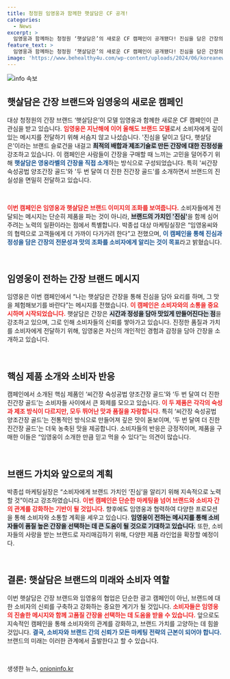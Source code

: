 ```yaml
---
title: 청정원 임영웅과 함께한 햇살담은 CF 공개!
categories:
  - News
excerpt: >
  임영웅과 함께하는 청정원 ‘햇살담은’의 새로운 CF 캠페인이 공개됐다! 진심을 담은 간장의 매력을 전하며, 임영웅의 특별한 소개로 더욱 특별해진 이번 캠페인, 놓치지 마세요!
feature_text: >
  임영웅과 함께하는 청정원 ‘햇살담은’의 새로운 CF 캠페인이 공개됐다! 진심을 담은 간장의 매력을 전하며, 임영웅의 특별한 소개로 더욱 특별해진 이번 캠페인, 놓치지 마세요!
image: 'https://www.behealthy4u.com/wp-content/uploads/2024/06/koreanews.jpg'
---
```


<p><img src="https://www.behealthy4u.com/wp-content/uploads/2024/06/koreanews.jpg" alt="info 속보" /></p>

<h2 data-ke-size="size26">햇살담은 간장 브랜드와 임영웅의 새로운 캠페인</h2>

<p data-ke-size="size16">대상 청정원의 간장 브랜드 ‘햇살담은’이 모델 임영웅과 함께한 새로운 CF 캠페인이 큰 관심을 받고 있습니다. <b><span style="color: #ee2323;">임영웅은 지난해에 이어 올해도 브랜드 모델</span></b>로서 소비자에게 깊이 있는 메시지를 전달하기 위해 서슴지 않고 나섰습니다. '진심을 달이고 담다, 햇살담은'이라는 브랜드 슬로건을 내걸고 <b><span style="background-color: #21538527;">최적의 배합과 제조기술로 만든 간장에 대한 진정성을</span></b> 강조하고 있습니다. 이 캠페인은 사람들이 간장을 구매할 때 느끼는 고민을 덜어주기 위해 <b><span style="color: #1a5490;">햇살담은 영웅라벨의 간장을 직접 소개</span></b>하는 방식으로 구성되었습니다. 특히 '씨간장 숙성공법 양조간장 골드'와 '두 번 달여 더 진한 진간장 골드'를 소개하면서 브랜드의 진실성을 면밀히 전달하고 있습니다.</p>

<p data-ke-size="size16">&nbsp;</p>

<p><b><span style="color: #ee2323;">이번 캠페인은 임영웅과 햇살담은 브랜드 이미지의 조화를 보여줍니다.</span></b> 소비자들에게 전달되는 메시지는 단순히 제품을 파는 것이 아니라, <b><span style="background-color: #21538527;">브랜드의 가치인 '진심'</span></b>을 함께 심어주려는 노력의 일환이라는 점에서 특별합니다. 박종섭 대상 마케팅실장은 “임영웅씨와의 협력으로 고객들에게 더 가까이 다가가려 한다”고 전했으며, <b><span style="color: #1a5490;">이 캠페인을 통해 진심과 정성을 담은 간장의 전문성과 맛의 조화를 소비자에게 알리는 것이 목표</span></b>라고 밝혔습니다.</p></p>

<p data-ke-size="size16">&nbsp;</p>

<h2 data-ke-size="size26">임영웅이 전하는 간장 브랜드 메시지</h2>

<p data-ke-size="size16">임영웅은 이번 캠페인에서 “나는 햇살담은 간장을 통해 진심을 담아 요리를 하며, 그 맛을 체험해보기를 바란다”는 메시지를 전했습니다. <b><span style="color: #ee2323;">이 캠페인은 소비자와의 소통을 중요시하며 시작되었습니다.</span></b> 햇살담은 간장은 <b><span style="background-color: #21538527;">시간과 정성을 담아 맛있게 만들어진다는 점</span></b>을 강조하고 있으며, 그로 인해 소비자들의 신뢰를 쌓아가고 있습니다. 진정한 품질과 가치를 소비자에게 전달하기 위해, 임영웅은 자신의 개인적인 경험과 감정을 담아 간장을 소개하고 있습니다.</p>

<p data-ke-size="size16">&nbsp;</p>

<h2 data-ke-size="size26">핵심 제품 소개와 소비자 반응</h2>

<p data-ke-size="size16">캠페인에서 소개된 핵심 제품인 ‘씨간장 숙성공법 양조간장 골드’와 ‘두 번 달여 더 진한 진간장 골드’는 소비자들 사이에서 큰 화제를 모으고 있습니다. <b><span style="color: #ee2323;">이 두 제품은 각각의 숙성과 제조 방식이 다르지만, 모두 뛰어난 맛과 품질을 자랑합니다.</span></b> 특히 ‘씨간장 숙성공법 양조간장 골드’는 전통적인 방식으로 만들어져 깊은 맛이 돋보이며, '두 번 달여 더 진한 진간장 골드'는 더욱 농축된 맛을 제공합니다. 소비자들의 반응은 긍정적이며, 제품을 구매한 이들은 “임영웅이 소개한 만큼 믿고 먹을 수 있다”는 의견이 많습니다.</p>

<p data-ke-size="size16">&nbsp;</p>

<h2 data-ke-size="size26">브랜드 가치와 앞으로의 계획</h2>

<p data-ke-size="size16">박종섭 마케팅실장은 “소비자에게 브랜드 가치인 ‘진심’을 알리기 위해 지속적으로 노력할 것”이라고 강조하였습니다. <b><span style="color: #ee2323;">이번 캠페인은 단순한 마케팅을 넘어 브랜드와 소비자 간의 관계를 강화하는 기반이 될 것입니다.</span></b> 향후에도 임영웅과 협력하여 다양한 프로모션을 통해 소비자와 소통할 계획을 세우고 있습니다. <b><span style="background-color: #21538527;">임영웅이 전하는 메시지를 통해 소비자들이 품질 높은 간장을 선택하는 데 큰 도움이 될 것으로 기대하고 있습니다.</span></b> 또한, 소비자들의 사랑을 받는 브랜드로 자리매김하기 위해, 다양한 제품 라인업을 확장할 예정이다.</p>

<p data-ke-size="size16">&nbsp;</p>

<h2 data-ke-size="size26">결론: 햇살담은 브랜드의 미래와 소비자 역할</h2>

<p data-ke-size="size16">이번 햇살담은 간장 브랜드와 임영웅의 협업은 단순한 광고 캠페인이 아닌, 브랜드에 대한 소비자의 신뢰를 구축하고 강화하는 중요한 계기가 될 것입니다. <b><span style="color: #ee2323;">소비자들은 임영웅의 진솔한 메시지와 함께 고품질 간장을 선택하는 데 도움을 받을 수 있습니다.</span></b> 앞으로도 지속적인 캠페인을 통해 소비자와의 관계를 강화하고, 브랜드 가치를 고양하는 데 힘쓸 것입니다. <b><span style="color: #1a5490;">결국, 소비자와 브랜드 간의 신뢰가 모든 마케팅 전략의 근본이 되어야 합니다.</span></b> 브랜드의 미래는 이러한 관계에서 출발한다고 할 수 있습니다.</p>

<p data-ke-size="size16">&nbsp;</p>
생생한 뉴스, <a href="https://onioninfo.kr" rel="dofollow">onioninfo.kr</a>


